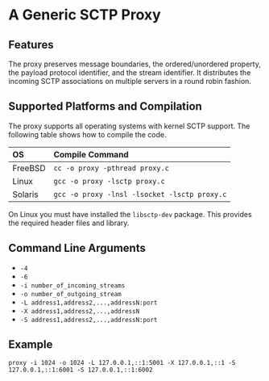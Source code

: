 # A Generic SCTP Proxy 

## Features
The proxy preserves message boundaries, the ordered/unordered property, the payload protocol identifier, and the stream identifier.
It distributes the incoming SCTP associations on multiple servers in a round robin fashion.

## Supported Platforms and Compilation
The proxy supports all operating systems with kernel SCTP support.
The following table shows how to compile the code.

|OS      | Compile Command                            |
|:-------|:-------------------------------------------|
|FreeBSD |`cc -o proxy -pthread proxy.c`              |
|Linux   |`gcc -o proxy -lsctp proxy.c`               |
|Solaris |`gcc -o proxy -lnsl -lsocket -lsctp proxy.c`|

On Linux you must have installed the `libsctp-dev` package.
This provides the required header files and library.

## Command Line Arguments

* `-4`
* `-6`
* `-i number_of_incoming_streams`
* `-o number_of_outgoing_stream`
* `-L address1,address2,...,addressN:port`
* `-X address1,address2,...,addressN`
* `-S address1,address2,...,addressN:port`

## Example
```
proxy -i 1024 -o 1024 -L 127.0.0.1,::1:5001 -X 127.0.0.1,::1 -S 127.0.0.1,::1:6001 -S 127.0.0.1,::1:6002
```
